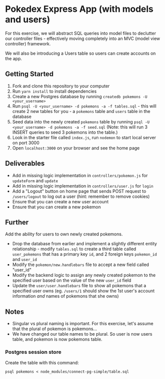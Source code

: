 # Pokedex Express App (with models and users)

For this exercise, we will abstract SQL queries into model files to declutter our controller files - effectively moving completely into an MVC (model view controller) framework.

We will also be introducing a Users table so users can create accounts on the app.

## Getting Started

1.  Fork and clone this repository to your computer
2.  Run `yarn install` to install dependencies
3.  Create a new Postgres database by running `createdb pokemons -U <your_username>`
4.  Run `psql -U <your_username> -d pokemons -a -f tables.sql` - this will create 2 new tables for you - a `pokemons` table and `users` table in the database
5.  Seed data into the newly created `pokemons` table by running `psql -U <your_username> -d pokemons -a -f seed.sql` (Note: this will run 3 INSERT queries to seed 3 pokemons into the table.)
6.  Look in the starter file called `index.js`, run `nodemon` to start local server on port 3000
7.  Open `localhost:3000` on your browser and see the home page

## Deliverables

* Add in missing logic implementation in `controllers/pokemon.js` for `updateForm` and `update`
* Add in missing logic implementation in `controllers/user.js` for `login`
* Add a "Logout" button on home page that sends POST request to `/users/logout` to log out a user (hint: remember to remove cookies)
* Ensure that you can create a new user account
* Ensure that you can create a new pokemon

## Further

Add the ability for users to own newly created pokemons.

* Drop the database from earlier and implement a slightly different entity relationship - modify `tables.sql` to create a third table called `user_pokemons` that has a primary key `id`, and 2 foreign keys `pokemon_id` and `user_id`
* Modify the `pokemon/new.handlebars` file to accept a new field called "user_id"
* Modify the backend logic to assign any newly created pokemon to the specified user based on the value of the new `user_id` field
* Update the `user/user.handlebars` file to show all pokemons that a specified user owns (eg. `/users/1` should show the 1st user's account information _and_ names of pokemons that she owns)

## Notes

* Singular vs plural naming is important. For this exercise, let's assume that the plural of pokemon is pokemons...
* We have changed our table names to be plural. So user is now users table, and pokemon is now pokemons table.

### Postgres session store
Create the table with this command:
```
psql pokemons < node_modules/connect-pg-simple/table.sql
```
